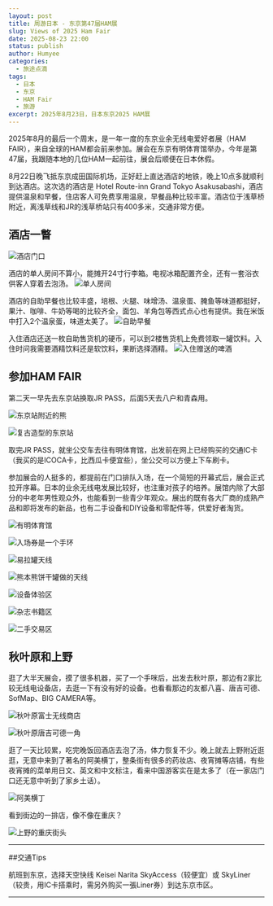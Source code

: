 ```yaml
---
layout: post
title: 周游日本 - 东京第47届HAM展
slug: Views of 2025 Ham Fair
date: 2025-08-23 22:00
status: publish
author: Humyee
categories: 
  - 旅途点滴
tags: 
  - 日本
  - 东京
  - HAM Fair
  - 旅游
excerpt: 2025年8月23日，日本东京2025 HAM展
---
```


2025年8月的最后一个周末，是一年一度的东京业余无线电爱好者展（HAM FAIR），来自全球的HAM都会前来参加。展会在东京有明体育馆举办，今年是第47届，我跟随本地的几位HAM一起前往，展会后顺便在日本休假。

8月22日晚飞抵东京成田国际机场，正好赶上直达酒店的地铁，晚上10点多就顺利到达酒店。这次选的酒店是 Hotel Route-inn Grand Tokyo Asakusabashi，酒店提供温泉和早餐，住店客人可免费享用温泉，早餐品种比较丰富。酒店位于浅草桥附近，离浅草线和JR的浅草桥站只有400多米，交通非常方便。

<h2>酒店一瞥</h2>

![酒店门口](.\images\20250913-japan01/japan01-01.jpg "酒店门口")

酒店的单人房间不算小，能摊开24寸行李箱。电视冰箱配置齐全，还有一套浴衣供客人穿着去泡汤。
![单人房间](.\images\20250913-japan01/japan01-02.jpg "单人房间")

酒店的自助早餐也比较丰盛，培根、火腿、味增汤、温泉蛋、腌鱼等味道都挺好，果汁、咖啡、牛奶等喝的比较齐全，面包、羊角包等西式点心也有提供。我在米饭中打入2个温泉蛋，味道太美了。
![自助早餐](.\images\20250913-japan01/japan01-03.jpg "自助早餐")

入住酒店还送一枚自助售货机的硬币，可以到2楼售货机上免费领取一罐饮料。入住时问我需要酒精饮料还是软饮料，果断选择酒精。
![入住赠送的啤酒](.\images\20250913-japan01/japan01-04.jpg "入住赠送的啤酒")


<h2>参加HAM FAIR</h2>
第二天一早先去东京站换取JR PASS，后面5天去八户和青森用。

![东京站附近的熊](.\images\20250913-japan01/japan01-05.jpg "东京站附近的熊")

![复古造型的东京站](.\images\20250913-japan01/japan01-06.jpg "复古造型的东京站")

取完JR PASS，就坐公交车去往有明体育馆，出发前在网上已经购买的交通IC卡（我买的是ICOCA卡，比西瓜卡便宜些），坐公交可以方便上下车刷卡。

参加展会的人挺多的，都提前在门口排队入场，在一个简短的开幕式后，展会正式拉开序幕。日本的业余无线电发展比较好，也注重对孩子的培养。展馆内除了大部分的中老年男性观众外，也能看到一些青少年观众。展出的既有各大厂商的成熟产品和即将发布的新品，也有二手设备和DIY设备和零配件等，供爱好者淘货。

![有明体育馆](.\images\20250913-japan01/japan01-07.jpg "有明体育馆")

![入场券是一个手环](.\images\20250913-japan01/japan01-08.jpg "入场券是一个手环")

![易拉罐天线](.\images\20250913-japan01/japan01-09.jpg "易拉罐天线")

![熊本熊饼干罐做的天线](.\images\20250913-japan01/japan01-10.jpg "熊本熊饼干罐做的天线")

![设备体验区](.\images\20250913-japan01/japan01-11.jpg "设备体验区")

![杂志书籍区](.\images\20250913-japan01/japan01-12.jpg "杂志书籍区")

![二手交易区](.\images\20250913-japan01/japan01-13.jpg "二手交易区")


<h2>秋叶原和上野</h2>
逛了大半天展会，摸了很多机器，买了一个手咪后，出发去秋叶原，那边有2家比较无线电设备店，去逛一下有没有好的设备。也看看那边的友都八喜、唐吉可德、SofMap、BIG CAMERA等。

![秋叶原富士无线商店](.\images\20250913-japan01/japan01-14.jpg "秋叶原富士无线商店")

![秋叶原唐吉可德一角](.\images\20250913-japan01/japan01-15.jpg "秋叶原唐吉可德一角")

逛了一天比较累，吃完晚饭回酒店去泡了汤，体力恢复不少。晚上就去上野附近逛逛，无意中来到了著名的阿美横丁，整条街有很多的药妆店、夜宵摊等店铺，有些夜宵摊的菜单用日文、英文和中文标注，看来中国游客实在是太多了（在一家店门口还无意中听到了家乡土话）。

![阿美横丁](.\images\20250913-japan01/japan01-16.jpg "阿美横丁")

看到街边的一排店，像不像在重庆？

![上野的重庆街头](.\images\20250913-japan01/japan01-17.jpg "上野的重庆街头")


---

##交通Tips

航班到东京，选择天空快线 Keisei Narita SkyAccess（较便宜）或 SkyLiner（较贵，用IC卡搭乘时，需另外购买一張Liner券）到达东京市区。

---